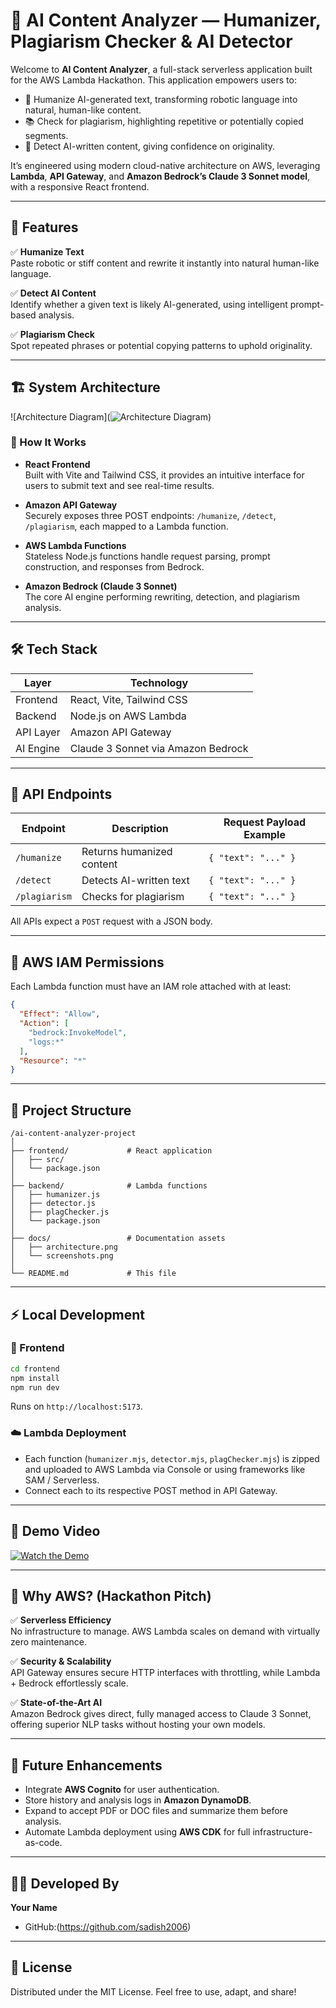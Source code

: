 
# 🧠 AI Content Analyzer — Humanizer, Plagiarism Checker & AI Detector

Welcome to **AI Content Analyzer**, a full-stack serverless application built for the AWS Lambda Hackathon.
This application empowers users to:

- 🧠 Humanize AI-generated text, transforming robotic language into natural, human-like content.
- 📚 Check for plagiarism, highlighting repetitive or potentially copied segments.
- 🤖 Detect AI-written content, giving confidence on originality.

It’s engineered using modern cloud-native architecture on AWS, leveraging **Lambda**, **API Gateway**, and **Amazon Bedrock’s Claude 3 Sonnet model**, with a responsive React frontend.

---

## 🚀 Features

✅ **Humanize Text**  
Paste robotic or stiff content and rewrite it instantly into natural human-like language.

✅ **Detect AI Content**  
Identify whether a given text is likely AI-generated, using intelligent prompt-based analysis.

✅ **Plagiarism Check**  
Spot repeated phrases or potential copying patterns to uphold originality.

---

## 🏗️ System Architecture

![Architecture Diagram](![Architecture Diagram](https://github.com/user-attachments/assets/7ac43750-8ef3-43f0-b115-210805543a7f))

### 📝 How It Works
- **React Frontend**  
  Built with Vite and Tailwind CSS, it provides an intuitive interface for users to submit text and see real-time results.

- **Amazon API Gateway**  
  Securely exposes three POST endpoints: `/humanize`, `/detect`, `/plagiarism`, each mapped to a Lambda function.

- **AWS Lambda Functions**  
  Stateless Node.js functions handle request parsing, prompt construction, and responses from Bedrock.

- **Amazon Bedrock (Claude 3 Sonnet)**  
  The core AI engine performing rewriting, detection, and plagiarism analysis.

---

## 🛠️ Tech Stack

| Layer             | Technology                                  |
|-------------------|---------------------------------------------|
| Frontend          | React, Vite, Tailwind CSS                   |
| Backend           | Node.js on AWS Lambda                      |
| API Layer         | Amazon API Gateway                         |
| AI Engine         | Claude 3 Sonnet via Amazon Bedrock          |

---

## 🔗 API Endpoints

| Endpoint       | Description               | Request Payload Example  |
|----------------|---------------------------|--------------------------|
| `/humanize`    | Returns humanized content | `{ "text": "..." }`      |
| `/detect`      | Detects AI-written text   | `{ "text": "..." }`      |
| `/plagiarism`  | Checks for plagiarism     | `{ "text": "..." }`      |

All APIs expect a `POST` request with a JSON body.

---

## 🔐 AWS IAM Permissions

Each Lambda function must have an IAM role attached with at least:

```json
{
  "Effect": "Allow",
  "Action": [
    "bedrock:InvokeModel",
    "logs:*"
  ],
  "Resource": "*"
}
```

---

## 📁 Project Structure

```
/ai-content-analyzer-project
│
├── frontend/             # React application
│   ├── src/
│   └── package.json
│
├── backend/              # Lambda functions
│   ├── humanizer.js
│   ├── detector.js
│   ├── plagChecker.js
│   └── package.json
│
├── docs/                 # Documentation assets
│   ├── architecture.png
│   └── screenshots.png
│
└── README.md             # This file
```

---

## ⚡ Local Development

### 🚀 Frontend

```bash
cd frontend
npm install
npm run dev
```
Runs on `http://localhost:5173`.

### ☁️ Lambda Deployment

- Each function (`humanizer.mjs`, `detector.mjs`, `plagChecker.mjs`) is zipped and uploaded to AWS Lambda via Console or using frameworks like SAM / Serverless.
- Connect each to its respective POST method in API Gateway.

---

## 🎥 Demo Video

[![Watch the Demo](https://youtu.be/T5X5_DZsy64?si=q8RTH9mvLwB1ecgR)](https://youtu.be/T5X5_DZsy64?si=q8RTH9mvLwB1ecgR)



---

## 🚀 Why AWS? (Hackathon Pitch)

✅ **Serverless Efficiency**  
No infrastructure to manage. AWS Lambda scales on demand with virtually zero maintenance.

✅ **Security & Scalability**  
API Gateway ensures secure HTTP interfaces with throttling, while Lambda + Bedrock effortlessly scale.

✅ **State-of-the-Art AI**  
Amazon Bedrock gives direct, fully managed access to Claude 3 Sonnet, offering superior NLP tasks without hosting your own models.

---

## 🌱 Future Enhancements

- Integrate **AWS Cognito** for user authentication.
- Store history and analysis logs in **Amazon DynamoDB**.
- Expand to accept PDF or DOC files and summarize them before analysis.
- Automate Lambda deployment using **AWS CDK** for full infrastructure-as-code.

---

## 👨‍💻 Developed By

**Your Name**  
- GitHub:(https://github.com/sadish2006)  


---

## 📜 License

Distributed under the MIT License. Feel free to use, adapt, and share!
